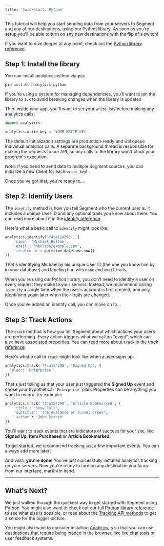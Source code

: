 ```yaml
---
title: 'Quickstart: Python'
---
```


<!-- LR 4/21/2020: TODO: none of the quickstarts actually walk you through creating the source in the workspace -->

This tutorial will help you start sending data from your servers to Segment and any of our destinations, using our Python library. As soon as you're setup you'll be able to turn on any new destinations with the flip of a switch!

If you want to dive deeper at any point, check out the [Python library reference](/docs/connections/sources/catalog/libraries/server/python).


## Step 1: Install the library

You can install analytics-python via pip:

```bash
pip install analytics-python
```

If you're using a system for managing dependencies, you'll want to pin the library to `1.X` to avoid breaking changes when the library is updated

Then inside your app, you'll want to set your `write_key` before making any analytics calls:

```python
import analytics

analytics.write_key = 'YOUR_WRITE_KEY'
```

The default initialization settings are production-ready and will queue individual analytics calls. A separate background thread is responsible for making the requests to our API, so any calls to the library won't block your program's execution.

*Note*: If you need to send data to multiple Segment sources, you can initialize a new Client for each `write_key`!

Once you've got that, you're ready to...


## Step 2: Identify Users

The `identify` method is how you tell Segment who the current user is. It includes a unique User ID and any optional traits you know about them. You can read more about it in the [identify reference](/docs/connections/sources/catalog/libraries/server/python#identify).

Here's what a basic call to `identify` might look like:

```python
analytics.identify('f4ca124298', {
    'name': 'Michael Bolton',
    'email': 'mbolton@example.com',
    'created_at': datetime.datetime.now()
})
```

That's identifying Michael by his unique User ID (the one you know him by in your database) and labeling him with `name` and `email` traits.

When you're using our Python library, you don't need to identify a user on every request they make to your servers. Instead, we recommend calling `identify` a single time when the user's account is first created, and only identifying again later when their traits are changed.

Once you've added an identify call, you can move on to...


## Step 3: Track Actions

The `track` method is how you tell Segment about which actions your users are performing. Every action triggers what we call an "event", which can also have associated properties. You can read more about `track` in the [track reference](/docs/connections/sources/catalog/libraries/server/python/#track).

Here's what a call to `track` might look like when a user signs up:

```python
analytics.track('f4ca124298', 'Signed Up', {
  'plan': 'Enterprise'
})
```

That's just telling us that your user just triggered the **Signed Up** event and chose your hypothetical `'Enterprise'` plan. Properties can be anything you want to record, for example:

```python
analytics.track('f4ca124298', 'Article Bookmarked', {
    'title': 'Snow Fall',
    'subtitle': 'The Avalance at Tunnel Creek',
    'author': 'John Branch'
})
```

You'll want to track events that are indicators of success for your site, like **Signed Up**, **Item Purchased** or **Article Bookmarked**.

To get started, we recommend tracking just a few important events. You can always add more later!

And voila, **you're done!** You've just successfully installed analytics tracking on your servers. Now you're ready to turn on any destination you fancy from our interface, martini in hand.


---


## What's Next?

We just walked through the quickest way to get started with Segment using Python. You might also want to check out our full [Python library reference](/docs/connections/sources/catalog/libraries/server/python/) to see what else is possible, or read about the [Tracking API methods](/docs/connections/sources/catalog/libraries/server/http/) to get a sense for the bigger picture.

You might also want to consider installing [Analytics.js](/docs/tutorials/quickstart-analytics.js) so that you can use destinations that require being loaded in the browser, like live chat tools or user feedback systems.
